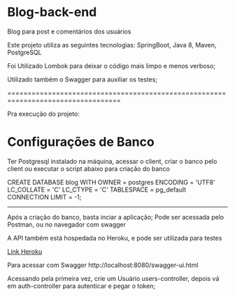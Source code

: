 # Blog-back-end
Blog para post e comentários dos usuários

Este projeto utiliza as seguintes tecnologias:
SpringBoot,
Java 8,
Maven,
PostgreSQL


Foi Utilizado Lombok para deixar o código mais limpo e menos verboso;


Utilizado também o Swagger para auxiliar os testes;

==================================================================================

Pra execução do projeto:

<h1>Configurações de Banco</h1>
Ter Postgresql instalado na máquina, acessar o client, criar o banco pelo client ou 
executar o script abaixo para criação do banco

CREATE DATABASE blog
    WITH 
    OWNER = postgres
    ENCODING = 'UTF8'
    LC_COLLATE = 'C'
    LC_CTYPE = 'C'
    TABLESPACE = pg_default
    CONNECTION LIMIT = -1;
    
----------------------------------------------------

Após a criação do banco, basta inciar a aplicação;
Pode ser acessada pelo Postman, ou no navegador com swagger

    
A API também está hospedada no Heroku, e pode ser utilizada para testes

<a href="https://app-blog-back-end.herokuapp.com/swagger-ui.html">Link Heroku</a> 


Para acessar com Swagger http://localhost:8080/swagger-ui.html

Acessando pela primeira vez, crie um Usuário users-controller, depois vá em auth-controller para autenticar e pegar o token; 



